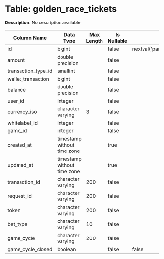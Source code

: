 # Table: golden_race_tickets

**Description**: No description available

| Column Name | Data Type | Max Length | Is Nullable | Default | Primary Key | Foreign Key |
|-------------|-----------|------------|-------------|---------|-------------|-------------|
| id | bigint |  | false | nextval('pam.golden_race_tickets_id_seq'::regclass) | golden_race_tickets | golden_race_tickets |
| amount | double precision |  | false |  |  |  |
| transaction_type_id | smallint |  | false |  | golden_race_tickets | transaction_types |
| wallet_transaction | bigint |  | false |  |  |  |
| balance | double precision |  | false |  |  |  |
| user_id | integer |  | false |  | golden_race_tickets | users |
| currency_iso | character varying | 3 | false |  | golden_race_tickets | currencies |
| whitelabel_id | integer |  | false |  | golden_race_tickets | whitelabels |
| game_id | integer |  | false |  | golden_race_tickets | games |
| created_at | timestamp without time zone |  | true |  |  |  |
| updated_at | timestamp without time zone |  | true |  |  |  |
| transaction_id | character varying | 200 | false |  |  |  |
| request_id | character varying | 200 | false |  |  |  |
| token | character varying | 200 | false |  |  |  |
| bet_type | character varying | 10 | false |  |  |  |
| game_cycle | character varying | 200 | false |  |  |  |
| game_cycle_closed | boolean |  | false | false |  |  |
